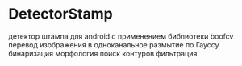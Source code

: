 # DetectorStamp
детектор штампа для android с применением библиотеки boofcv
перевод изображения в одноканальное 
размытие по Гауссу 
бинаризация 
морфология 
поиск контуров
фильтрация

